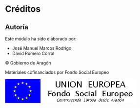 
# Créditos

## Autoría

Este módulo ha sido elaborado por:

- José Manuel Marcos Rodrigo
- David Romero Corral





&copy; Gobierno de Aragón

Materiales cofinanciados por Fondo Social Europeo

![](img/FSE_grande_fondo_blanco.jpg)

